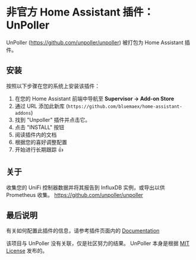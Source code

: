 # 非官方 Home Assistant 插件：UnPoller

UnPoller (<https://github.com/unpoller/unpoller>) 被打包为 Home Assistant 插件。

## 安装

按照以下步骤在您的系统上安装该插件：

1. 在您的 Home Assistant 前端中导航至 **Supervisor -> Add-on Store**
1. 通过 URL 添加此新库
   (`https://github.com/bluemaex/home-assistant-addons`)
1. 找到 "Unpoller" 插件并点击它。
1. 点击 "INSTALL" 按钮
1. 阅读插件内的文档
1. 根据您的喜好调整配置
1. 开始进行长期跟踪 👍

## 关于

收集您的 UniFi 控制器数据并将其报告到 InfluxDB 实例，或导出以供 Prometheus 收集。 <https://github.com/unpoller/unpoller>

## 最后说明

有关如何配置此插件的信息，请参考插件页面内的
[Documentation](DOCS.md)

该项目与 UnPoller 没有关联，仅是社区努力的结果。
UnPoller 本身是根据
[MIT License](https://github.com/unpoller/unpoller/blob/master/LICENSE) 发布的。